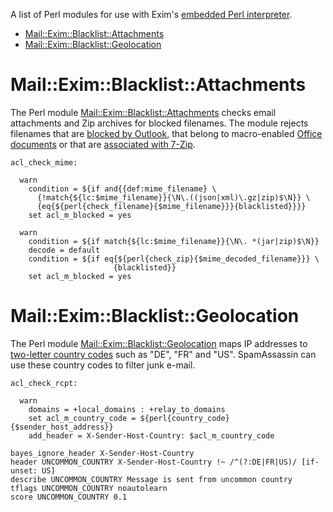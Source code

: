 A list of Perl modules for use with Exim's [embedded Perl interpreter](https://www.exim.org/exim-html-current/doc/html/spec_html/ch-embedded_perl.html).

* [Mail::Exim::Blacklist::Attachments](#maileximblacklistattachments)
* [Mail::Exim::Blacklist::Geolocation](#maileximblacklistgeolocation)

# Mail::Exim::Blacklist::Attachments

The Perl module [Mail::Exim::Blacklist::Attachments](https://metacpan.org/dist/Mail-Exim-Blacklist-Attachments) checks email attachments and Zip archives for blocked filenames. The module rejects filenames that are [blocked by Outlook](https://support.microsoft.com/en-us/office/blocked-attachments-in-outlook-434752e1-02d3-4e90-9124-8b81e49a8519), that belong to macro-enabled [Office documents](https://en.wikipedia.org/wiki/List_of_Microsoft_Office_filename_extensions) or that are [associated with 7-Zip](https://en.wikipedia.org/wiki/7-Zip).

```
acl_check_mime:

  warn
    condition = ${if and{{def:mime_filename} \
      {!match{${lc:$mime_filename}}{\N\.((json|xml)\.gz|zip)$\N}} \
      {eq{${perl{check_filename}{$mime_filename}}}{blacklisted}}}}
    set acl_m_blocked = yes

  warn
    condition = ${if match{${lc:$mime_filename}}{\N\. *(jar|zip)$\N}}
    decode = default
    condition = ${if eq{${perl{check_zip}{$mime_decoded_filename}}} \
                       {blacklisted}}
    set acl_m_blocked = yes
```

# Mail::Exim::Blacklist::Geolocation

The Perl module [Mail::Exim::Blacklist::Geolocation](https://metacpan.org/dist/Mail-Exim-Blacklist-Geolocation) maps IP addresses to [two-letter country codes](https://en.wikipedia.org/wiki/ISO_3166-2) such as "DE", "FR" and "US". SpamAssassin can use these country codes to filter junk e-mail.

```
acl_check_rcpt:

  warn
    domains = +local_domains : +relay_to_domains
    set acl_m_country_code = ${perl{country_code}{$sender_host_address}}
    add_header = X-Sender-Host-Country: $acl_m_country_code
```

```
bayes_ignore_header X-Sender-Host-Country
header UNCOMMON_COUNTRY X-Sender-Host-Country !~ /^(?:DE|FR|US)/ [if-unset: US]
describe UNCOMMON_COUNTRY Message is sent from uncommon country
tflags UNCOMMON_COUNTRY noautolearn
score UNCOMMON_COUNTRY 0.1
```